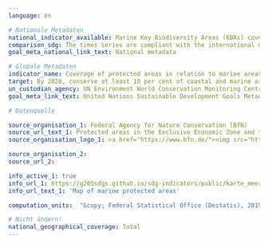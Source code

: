 ```yaml
---
language: en

# Nationale Metadaten
national_indicator_available: Marine Key Biodiversity Areas (KBAs) covered by protected areas
comparison_sdg: The times series are compliant with the international metadata description.
goal_meta_national_link_text: National metadata

# Globale Metadaten
indicator_name: Coverage of protected areas in relation to marine areas
target: By 2020, conserve at least 10 per cent of coastal and marine areas, consistent with national and international law and based on the best available scientific information
un_custodian_agency: UN Environment World Conservation Monitoring Centre (UNEP-WCMC), BirdLife International (BLI), International Union for Conservation of Nature (IUCN)
goal_meta_link_text: United Nations Sustainable Development Goals Metadata

# Datenquelle

source_organisation_1: Federal Agency for Nature Conservation (BfN)
source_url_text_1: Protected areas in the Exclusive Economic Zone and the total extent of the German territorial water
source_organisation_logo_1: <a href="https://www.bfn.de/"><img src="https://g205sdgs.github.io/sdg-indicators/public/LogosEn/bfn.png" alt="Logo BfN" /></a>

source_organisation_2:
source_url_2:

info_active_1: true
info_url_1: https://g205sdgs.github.io/sdg-indicators/public/karte_meeresschutzgebiete_01_en.pdf
info_url_text_1: 'Map of marine protected areas'

computation_units:  "&copy; Federal Statistical Office (Destatis), 2019"

# Nicht ändern!
national_geographical_coverage: Total
---
```

